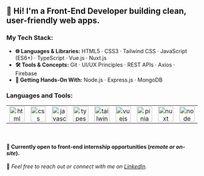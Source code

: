 ## 👋 Hi! I'm a Front-End Developer building clean, user-friendly web apps.

### My Tech Stack:

- **🌐 Languages & Libraries:** HTML5 · CSS3 · Tailwind CSS · JavaScript (ES6+) · TypeScript · Vue.js · Nuxt.js
- **🛠️ Tools & Concepts:** Git · UI/UX Principles · REST APIs · Axios · Firebase
- **🚧 Getting Hands-On With:** Node.js · Express.js · MongoDB 

### Languages and Tools:


<table>
  <tr>
    <td align="center" valign="middle">
      <a href="https://developer.mozilla.org/en-US/docs/Web/HTML"  target="_blank" rel="noopener">
        <img src="https://github.com/user-attachments/assets/68ae1c01-2140-4017-b093-df49edd0ac2b" alt="html" width="40" height="40"/>
      </a>
    </td>
    <td align="center" valign="middle">
      <a href="https://developer.mozilla.org/en-US/docs/Web/CSS" target="_blank" rel="noreferrer">
        <img src="https://github.com/user-attachments/assets/99cb3278-bf25-497e-bfcd-c3882bbcfacb" alt="css" width="40" height="40"/>
      </a>
    </td>
    <td align="center" valign="middle">
      <a href="https://developer.mozilla.org/en-US/docs/Web/JavaScript" target="_blank" rel="noreferrer">
        <img src="https://github.com/user-attachments/assets/018f76ec-c629-4c23-85e2-e4024fbcf26a" alt="javascript" width="40" height="40"/>
      </a>
    </td>
    <td align="center" valign="middle">
      <a href="https://www.typescriptlang.org/" target="_blank" rel="noreferrer">
        <img src="https://github.com/user-attachments/assets/9ae24b66-7190-4e02-b258-d1775a82ac7f" alt="typescript" width="40" height="40"/>
      </a>
    </td>
    <td align="center" valign="middle">
      <a href="https://tailwindcss.com/" target="_blank" rel="noreferrer">
        <img src="https://github.com/user-attachments/assets/54c7fbaa-33b8-4d11-9ee7-88615f2b6333" alt="tailwind" width="40" height="40"/>
      </a>
    </td>
    <td align="center" valign="middle">
      <a href="https://vuejs.org/" target="_blank" rel="noreferrer">
        <img src="https://github.com/user-attachments/assets/1e8dc893-94b3-4063-b117-d6154b97732f" alt="vuejs" width="40" height="40"/>
      </a>
    </td>
    <td align="center" valign="middle">
      <a href="https://pinia.vuejs.org/" target="_blank" rel="noreferrer">
        <img src="https://github.com/user-attachments/assets/3600ebcb-adb2-46b8-a606-1745fa8bbba8" alt="pinia" width="40" height="40"/>
      </a>
    </td>
    <td align="center" valign="middle">
      <a href="https://nuxt.com/" target="_blank" rel="noreferrer">
        <img src="https://github.com/user-attachments/assets/8d2f56b2-dcb6-4e75-8b30-82f4c4445dd3" alt="nuxt" width="40" height="40"/>
      </a>
    </td>
   <td align="center" valign="middle">
      <a href="https://nodejs.org/en" target="_blank" rel="noreferrer">
        <img src="https://github.com/user-attachments/assets/c1feb79b-df0e-4f56-acdf-63b0b251a3ed" alt="node" width="40" height="40"/>
      </a>
   </td>
   <td align="center" valign="middle">
      <a href="https://www.mongodb.com/" target="_blank" rel="noreferrer">
        <img src="https://github.com/user-attachments/assets/69c5851f-4a6e-49a5-9f2e-a6ee58d5e1c2" alt="mongo" width="40" height="40"/>
      </a>
   </td>
    <td align="center" valign="middle">
      <a href="https://firebase.google.com/" target="_blank" rel="noreferrer">
        <img src="https://www.vectorlogo.zone/logos/firebase/firebase-icon.svg" alt="firebase" width="40" height="40"/>
      </a>
    </td>
    <td align="center" valign="middle">
      <a href="https://git-scm.com/" target="_blank" rel="noreferrer">
        <img src="https://github.com/user-attachments/assets/8eed9b24-2b5f-445f-aa25-f1f88dbaa764" alt="git" width="40" height="40"/>
      </a>
    </td>
  </tr>
</table>
<br/>

#### 💼 Currently open to front-end internship opportunities (*remote or on-site*).

💬 <em>Feel free to reach out or connect with me on <a href="https://www.linkedin.com/in/houssamouhra" target="_blank">LinkedIn</a>.</em>




